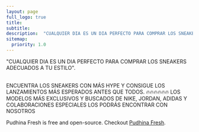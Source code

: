 ```yaml
---
layout: page
full_logo: true
title: 
subtitle: 
description:  "CUALQUIER DIA ES UN DIA PERFECTO PARA COMPRAR LOS SNEAKERS ADECUADOS A TU ESTILO A TU ESTILO"
sitemap:
  priority: 1.0
---
```

<p class="describe-text">"CUALQUIER DIA ES UN DIA PERFECTO PARA COMPRAR LOS SNEAKERS ADECUADOS A TU ESTILO".</p>
<br>
ENCUENTRA LOS SNEAKERS CON MÁS HYPE Y CONSIGUE LOS LANZAMIENTOS MÁS ESPERADOS ANTES QUE TODOS.
🔥🔥🔥🔥🔥🔥
LOS MODELOS MÁS EXCLUSIVOS Y BUSCADOS DE NIKE, JORDAN, ADIDAS Y COLABORACIONES ESPECIALES LOS PODRÁS ENCONTRAR CON NOSOTROS

Pudhina Fresh is free and open-source. Checkout [Pudhina Fresh](https://github.com/ritijjain/pudhina-fresh).

<br>
<br>
<br>
<br>
<br>
<br>
<br>
